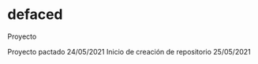 # defaced
Proyecto

Proyecto pactado                    24/05/2021
Inicio de creación de repositorio   25/05/2021
